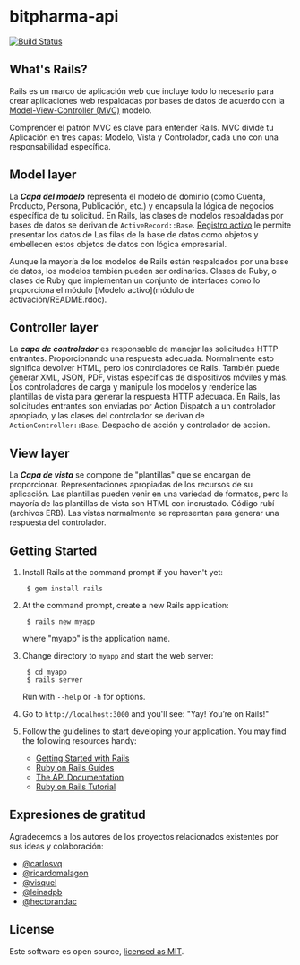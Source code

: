 # bitpharma-api
[![Build Status](https://travis-ci.com/notbaddays/bitpharma-api.svg?branch=master)](https://travis-ci.com/notbaddays/bitpharma-api) 

## What's Rails?

Rails es un marco de aplicación web que incluye todo lo necesario para
crear aplicaciones web respaldadas por bases de datos de acuerdo con la
[Model-View-Controller (MVC)](https://en.wikipedia.org/wiki/Model-view-controller)
modelo.

Comprender el patrón MVC es clave para entender Rails. MVC divide tu
Aplicación en tres capas: Modelo, Vista y Controlador, cada uno con una responsabilidad específica.

## Model layer

La _**Capa del modelo**_ representa el modelo de dominio (como Cuenta, Producto,
Persona, Publicación, etc.) y encapsula la lógica de negocios específica de
tu solicitud. En Rails, las clases de modelos respaldadas por bases de datos se derivan de `ActiveRecord::Base`. [Registro activo](activerecord/README.rdoc) le permite presentar los datos de Las filas de la base de datos como objetos y embellecen estos objetos de datos con lógica empresarial.

Aunque la mayoría de los modelos de Rails están respaldados por una base de datos, los modelos también pueden ser ordinarios. Clases de Ruby, o clases de Ruby que implementan un conjunto de interfaces como lo proporciona el módulo [Modelo activo](módulo de activación/README.rdoc).

## Controller layer

La _**capa de controlador**_ es responsable de manejar las solicitudes HTTP entrantes. Proporcionando una respuesta adecuada. Normalmente esto significa devolver HTML, pero los controladores de Rails. También puede generar XML, JSON, PDF, vistas específicas de dispositivos móviles y más. Los controladores de carga y
manipule los modelos y renderice las plantillas de vista para generar la respuesta HTTP adecuada. En Rails, las solicitudes entrantes son enviadas por Action Dispatch a un controlador apropiado, y las clases del controlador se derivan de `ActionController::Base`. Despacho de acción y controlador de acción.

## View layer

La _**Capa de vista**_ se compone de "plantillas" que se encargan de proporcionar. Representaciones apropiadas de los recursos de su aplicación. Las plantillas pueden venir en una variedad de formatos, pero la mayoría de las plantillas de vista son HTML con incrustado. Código rubí (archivos ERB). Las vistas normalmente se representan para generar una respuesta del controlador.

## Getting Started

1. Install Rails at the command prompt if you haven't yet:

        $ gem install rails

2. At the command prompt, create a new Rails application:

        $ rails new myapp

   where "myapp" is the application name.

3. Change directory to `myapp` and start the web server:

        $ cd myapp
        $ rails server

   Run with `--help` or `-h` for options.

4. Go to `http://localhost:3000` and you'll see:
"Yay! You’re on Rails!"

5. Follow the guidelines to start developing your application. You may find
   the following resources handy:
    * [Getting Started with Rails](https://guides.rubyonrails.org/getting_started.html)
    * [Ruby on Rails Guides](https://guides.rubyonrails.org)
    * [The API Documentation](https://api.rubyonrails.org)
    * [Ruby on Rails Tutorial](https://www.railstutorial.org/book)

## Expresiones de gratitud

Agradecemos a los autores de los proyectos relacionados existentes por sus ideas y colaboración:

- [@carlosvq](https://github.com/carlosvq)
- [@ricardomalagon](https://github.com/ricardomalagon)
- [@visquel](https://github.com/visquel)
- [@leinadpb](https://github.com/leinadpb)
- [@hectorandac](https://github.com/hectorandac)

## License

Este software es open source, [licensed as MIT](https://github.com/facebook/create-react-app/blob/master/LICENSE).
